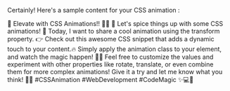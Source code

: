 Certainly! Here's a sample content for your CSS animation :

🚀 Elevate with CSS Animations!! 🎨✨
🚀 Let's spice things up with some CSS animations! 🌟 Today, I want to share a cool animation using the transform property.
👉 Check out this awesome CSS snippet that adds a dynamic touch to your content.🔥 Simply apply the animation class to your element, and watch the magic happen! 🤩✨
Feel free to customize the values and experiment with other properties like rotate, translate, or even combine them for more complex animations!
Give it a try and let me know what you think! 🚀💬
#CSSAnimation #WebDevelopment #CodeMagic ✨💻🔮
